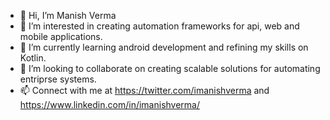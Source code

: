 - 👋 Hi, I’m Manish Verma
- 👀 I’m interested in creating automation frameworks for api, web and mobile applications.
- 🌱 I’m currently learning android development and refining my skills on Kotlin.
- 💞️ I’m looking to collaborate on creating scalable solutions for automating entriprse systems.
- 📫 Connect with me at https://twitter.com/imanishverma and https://www.linkedin.com/in/imanishverma/ 

<!---
imanishverma/imanishverma is a ✨ special ✨ repository because its `README.md` (this file) appears on your GitHub profile.
You can click the Preview link to take a look at your changes.
--->
